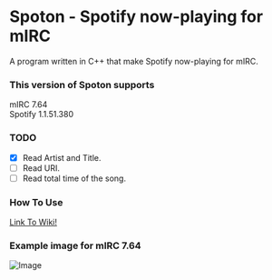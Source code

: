 # Spoton - Spotify now-playing for mIRC  
A program written in C++ that make Spotify now-playing for mIRC. 
  
### This version of Spoton supports  
mIRC 7.64  
Spotify 1.1.51.380  
  
### TODO
- [x] Read Artist and Title.  
- [ ] Read URI.   
- [ ] Read total time of the song.  
  
### How To Use
[Link To Wiki!](https://github.com/turbosmurfen/spoton/wiki/Howto)

### Example image for mIRC 7.64
![Image](https://raw.githubusercontent.com/turbosmurfen/spoton/main/img/spoton_example.png)

